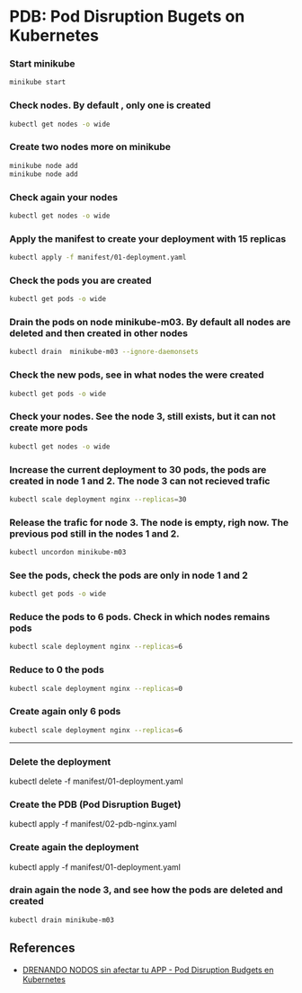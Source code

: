 # PDB:  Pod Disruption Bugets on Kubernetes


### Start minikube
```bash
minikube start
```

### Check nodes. By default , only one is created
```bash
kubectl get nodes -o wide
```

### Create two nodes more on minikube
```bash
minikube node add
minikube node add
```

### Check again your nodes
```bash
kubectl get nodes -o wide
```

### Apply the manifest to create your deployment with 15 replicas
```bash
kubectl apply -f manifest/01-deployment.yaml
```

### Check the pods you are created
```bash
kubectl get pods -o wide
```

### Drain the pods on node minikube-m03.  By default all nodes are deleted and then created in other nodes
```bash
kubectl drain  minikube-m03 --ignore-daemonsets
```

### Check the new pods, see in what nodes the were created
```bash
kubectl get pods -o wide
```

### Check your nodes. See the node 3, still exists, but it can not create more pods
```bash
kubectl get nodes -o wide
```

### Increase the current deployment to 30 pods, the pods are created in node 1 and 2. The node 3 can not recieved trafic
```bash
kubectl scale deployment nginx --replicas=30
```

### Release the trafic for node 3.  The node is empty, righ now.   The previous pod still in the nodes 1 and 2. 
```bash
kubectl uncordon minikube-m03
```

### See the pods, check the pods are only in node 1 and 2
```bash
kubectl get pods -o wide
```

### Reduce the pods to 6 pods.  Check in which nodes remains pods
```bash
kubectl scale deployment nginx --replicas=6
```

### Reduce to 0 the pods
```bash
kubectl scale deployment nginx --replicas=0
```

### Create again only 6 pods
```bash
kubectl scale deployment nginx --replicas=6
```

---

### Delete the deployment
kubectl delete -f  manifest/01-deployment.yaml

###  Create the PDB (Pod Disruption Buget)
kubectl apply -f manifest/02-pdb-nginx.yaml

### Create again the deployment
kubectl apply -f manifest/01-deployment.yaml

### drain again the node 3, and see how the pods are deleted and created
```bash
kubectl drain minikube-m03
```



## References

- [DRENANDO NODOS sin afectar tu APP - Pod Disruption Budgets en Kubernetes](https://www.youtube.com/watch?v=2tv1nhJuuJU)